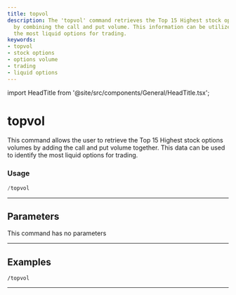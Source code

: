 ```yaml
---
title: topvol
description: The 'topvol' command retrieves the Top 15 Highest stock options volumes
  by combining the call and put volume. This information can be utilized to identify
  the most liquid options for trading.
keywords:
- topvol
- stock options
- options volume
- trading
- liquid options
---
```


import HeadTitle from '@site/src/components/General/HeadTitle.tsx';

<HeadTitle title="topvol - Options - Telegram - Reference | OpenBB Bot Docs" />

# topvol

This command allows the user to retrieve the Top 15 Highest stock options volumes by adding the call and put volume together. This data can be used to identify the most liquid options for trading.

### Usage

```python wordwrap
/topvol
```

---

## Parameters

This command has no parameters



---

## Examples

```
/topvol
```
---
